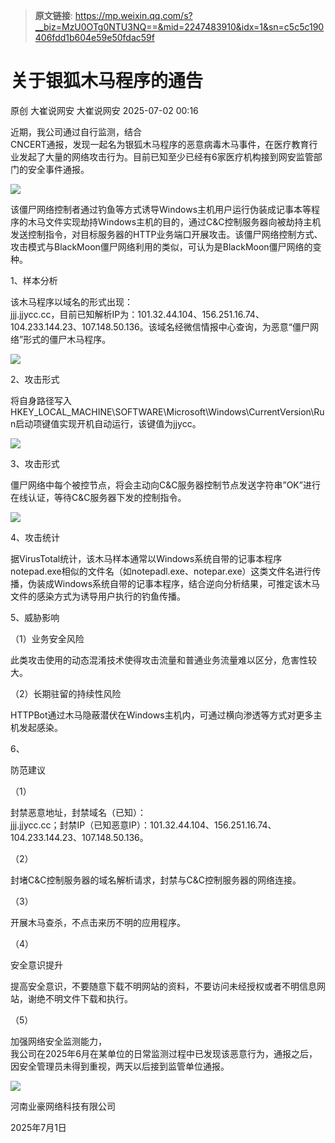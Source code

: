 > **原文链接**: https://mp.weixin.qq.com/s?__biz=MzU0OTg0NTU3NQ==&mid=2247483910&idx=1&sn=c5c5c190406fdd1b604e59e50fdac59f

#  关于银狐木马程序的通告  
原创 大崔说网安  大崔说网安   2025-07-02 00:16  
  
近期，我公司通过自行监测，结合  
CNCERT通报，发现一起名为银狐木马程序的恶意病毒木马事件，在医疗教育行业发起了大量的网络攻击行为。目前已知至少已经有6家医疗机构接到网安监管部门的安全事件通报。  
  
![](https://mmbiz.qpic.cn/mmbiz_png/Ngu2X9PDrbgZukWaia4j6wrW6oicTibVWtlmNBeJZp3YH3hib5P577icLdnSIaMwTrR6gpbwIPrYpVKZ8SPoHd9FV1g/640?wx_fmt=png&from=appmsg "")  
  
  
该僵尸网络控制者通过钓鱼等方式诱导Windows主机用户运行伪装成记事本等程序的木马文件实现劫持Windows主机的目的，通过C&C控制服务器向被劫持主机发送控制指令，对目标服务器的HTTP业务端口开展攻击。该僵尸网络控制方式、攻击模式与BlackMoon僵尸网络利用的类似，可认为是BlackMoon僵尸网络的变种。  
  
1、样本分析  
  
该木马程序以域名的形式出现：  
jjj.jjycc.cc，目前已知解析IP为：101.32.44.104、156.251.16.74、104.233.144.23、107.148.50.136。该域名经微信情报中心查询，为恶意“僵尸网络”形式的僵尸木马程序。  
  
![](https://mmbiz.qpic.cn/mmbiz_png/Ngu2X9PDrbgZukWaia4j6wrW6oicTibVWtl6wnibMLJyrROujNbw2BWCrIC7NQp2vEY2jIbyclcg3wB0MViae8mm2FQ/640?wx_fmt=png "")  
  
  
2、攻击形式  
  
将自身路径写入HKEY_LOCAL_MACHINE\SOFTWARE\Microsoft\Windows\CurrentVersion\Run启动项键值实现开机自动运行，该键值为jjycc。  
  
![](https://mmbiz.qpic.cn/mmbiz_png/Ngu2X9PDrbgZukWaia4j6wrW6oicTibVWtl8O94OXN0BciclR86AEWEw11ZuY8GNwcKkmtzF2uEb8oPMVI74F3H4Mw/640?wx_fmt=png "")  
  
  
3、攻击形式  
  
僵尸网络中每个被控节点，将会主动向C&C服务器控制节点发送字符串”OK”进行在线认证，等待C&C服务器下发的控制指令。  
  
![](https://mmbiz.qpic.cn/mmbiz_png/Ngu2X9PDrbgZukWaia4j6wrW6oicTibVWtljnvCajPiaZjkG5qe6K5cZclc8Bicjm26k8vGUR4wLOEBpCnBOXAeG4xA/640?wx_fmt=png "")  
  
  
4、攻击统计  
  
据VirusTotal统计，该木马样本通常以Windows系统自带的记事本程序notepad.exe相似的文件名（如notepadl.exe、notepar.exe）这类文件名进行传播，伪装成Windows系统自带的记事本程序，结合逆向分析结果，可推定该木马文件的感染方式为诱导用户执行的钓鱼传播。  
  
5、威胁影响  
  
（1）业务安全风险  
  
此类攻击使用的动态混淆技术使得攻击流量和普通业务流量难以区分，危害性较大。  
  
（2）长期驻留的持续性风险  
  
HTTPBot通过木马隐蔽潜伏在Windows主机内，可通过横向渗透等方式对更多主机发起感染。  
  
6、  
  
防范建议  
  
（1）  
  
封禁恶意地址，封禁域名（已知）：  
jjj.jjycc.cc；封禁IP（已知恶意IP）：101.32.44.104、156.251.16.74、104.233.144.23、107.148.50.136。  
  
（2）  
  
封堵C&C控制服务器的域名解析请求，封禁与C&C控制服务器的网络连接。  
  
（3）  
  
开展木马查杀，不点击来历不明的应用程序。  
  
（4）  
  
安全意识提升  
  
提高安全意识，不要随意下载不明网站的资料，不要访问未经授权或者不明信息网站，谢绝不明文件下载和执行。  
  
（5）  
  
加强网络安全监测能力，  
我公司在2025年6月在某单位的日常监测过程中已发现该恶意行为，通报之后，因安全管理员未得到重视，两天以后接到监管单位通报。  
  
![](https://mmbiz.qpic.cn/mmbiz_png/Ngu2X9PDrbgZukWaia4j6wrW6oicTibVWtlnwUWpOpNROELn0VLE74tOzsQdeSGgYbiamkG29oNibgicxQgk2bHibQ0vg/640?wx_fmt=png "")  
  
河南业豪网络科技有限公司  
  
2025年7月1日  
  
   
  
